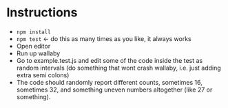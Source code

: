 # Instructions
- `npm install`
- `npm test` <- do this as many times as you like, it always works
- Open editor
- Run up wallaby
- Go to example.test.js and edit some of the code inside the test as random intervals (do something that wont crash wallaby, i.e. just adding extra semi colons)
- The code should randomly report different counts, sometimes 16, sometimes 32, and something uneven numbers altogether (like 27 or something).